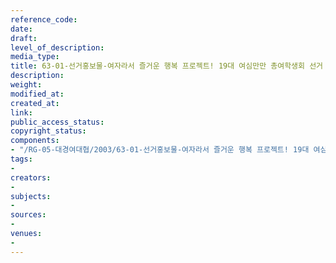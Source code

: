 ```yaml
---
reference_code: 
date: 
draft: 
level_of_description: 
media_type: 
title: 63-01-선거홍보물-여자라서 즐거운 행복 프로젝트! 19대 여심만만 총여학생회 선거 운동 본부
description: 
weight: 
modified_at: 
created_at: 
link: 
public_access_status: 
copyright_status: 
components:
- "/RG-05-대경여대협/2003/63-01-선거홍보물-여자라서 즐거운 행복 프로젝트! 19대 여심만만 총여학생회 선거 운동 본부.pdf"
tags:
- 
creators:
- 
subjects:
- 
sources:
- 
venues:
- 
---
```

